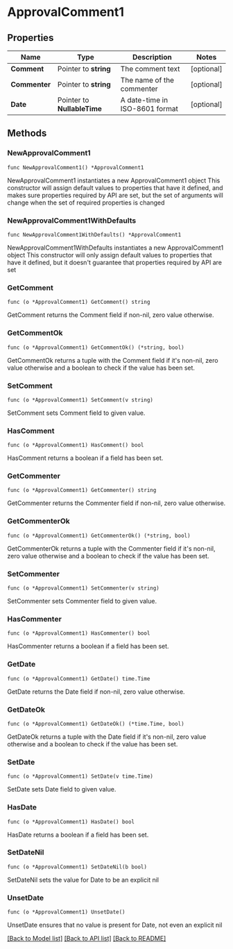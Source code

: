# ApprovalComment1

## Properties

Name | Type | Description | Notes
------------ | ------------- | ------------- | -------------
**Comment** | Pointer to **string** | The comment text | [optional] 
**Commenter** | Pointer to **string** | The name of the commenter | [optional] 
**Date** | Pointer to **NullableTime** | A date-time in ISO-8601 format | [optional] 

## Methods

### NewApprovalComment1

`func NewApprovalComment1() *ApprovalComment1`

NewApprovalComment1 instantiates a new ApprovalComment1 object
This constructor will assign default values to properties that have it defined,
and makes sure properties required by API are set, but the set of arguments
will change when the set of required properties is changed

### NewApprovalComment1WithDefaults

`func NewApprovalComment1WithDefaults() *ApprovalComment1`

NewApprovalComment1WithDefaults instantiates a new ApprovalComment1 object
This constructor will only assign default values to properties that have it defined,
but it doesn't guarantee that properties required by API are set

### GetComment

`func (o *ApprovalComment1) GetComment() string`

GetComment returns the Comment field if non-nil, zero value otherwise.

### GetCommentOk

`func (o *ApprovalComment1) GetCommentOk() (*string, bool)`

GetCommentOk returns a tuple with the Comment field if it's non-nil, zero value otherwise
and a boolean to check if the value has been set.

### SetComment

`func (o *ApprovalComment1) SetComment(v string)`

SetComment sets Comment field to given value.

### HasComment

`func (o *ApprovalComment1) HasComment() bool`

HasComment returns a boolean if a field has been set.

### GetCommenter

`func (o *ApprovalComment1) GetCommenter() string`

GetCommenter returns the Commenter field if non-nil, zero value otherwise.

### GetCommenterOk

`func (o *ApprovalComment1) GetCommenterOk() (*string, bool)`

GetCommenterOk returns a tuple with the Commenter field if it's non-nil, zero value otherwise
and a boolean to check if the value has been set.

### SetCommenter

`func (o *ApprovalComment1) SetCommenter(v string)`

SetCommenter sets Commenter field to given value.

### HasCommenter

`func (o *ApprovalComment1) HasCommenter() bool`

HasCommenter returns a boolean if a field has been set.

### GetDate

`func (o *ApprovalComment1) GetDate() time.Time`

GetDate returns the Date field if non-nil, zero value otherwise.

### GetDateOk

`func (o *ApprovalComment1) GetDateOk() (*time.Time, bool)`

GetDateOk returns a tuple with the Date field if it's non-nil, zero value otherwise
and a boolean to check if the value has been set.

### SetDate

`func (o *ApprovalComment1) SetDate(v time.Time)`

SetDate sets Date field to given value.

### HasDate

`func (o *ApprovalComment1) HasDate() bool`

HasDate returns a boolean if a field has been set.

### SetDateNil

`func (o *ApprovalComment1) SetDateNil(b bool)`

 SetDateNil sets the value for Date to be an explicit nil

### UnsetDate
`func (o *ApprovalComment1) UnsetDate()`

UnsetDate ensures that no value is present for Date, not even an explicit nil

[[Back to Model list]](../README.md#documentation-for-models) [[Back to API list]](../README.md#documentation-for-api-endpoints) [[Back to README]](../README.md)



